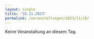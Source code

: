 ```yaml
---
layout: single
title: "18.11.2023"
permalink: /veranstaltungen/2023/11/18/
---
```


Keine Veranstaltung an diesem Tag.
